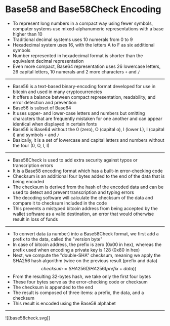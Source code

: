 # Base58 and Base58Check Encoding

- To represent long numbers in a compact way using fewer symbols, computer systems use mixed-alphanumeric representations with a base higher than 10
- Traditional decimal systems uses 10 numerals from 0 to 9
- Hexadecimal system uses 16, with the letters A to F as six additional symbols
- Number represented in hexadecimal format is shorter than the equivalent decimal representation
- Even more compact, Base64 representation uses 26 lowercase letters, 26 capital letters, 10 numerals and 2 more characters `+` and `/`
---
- Base56 is a text-based binary-encoding format developed for use in bitcoin and used in many cryptocurrencies
- It offers a balance between compact representation, readability, and error detection and prevention
- Base56 is subset of Base64
- It uses upper- and lower-case letters and numbers but omitting characters that are frequently mistaken for one another and can appear identical when displayed in certain fonts
- Base56 is Base64 without the 0 (zero), O (capital o), l (lower L), I (capital i) and symbols `+` and `/`
- Basically, it is a set of lowercase and capital letters and numbers without the four (0, O, l, I)
---
- Base58Check is used to add extra security against typos or transcription errors
- It is a Base58 encoding format which has a built-in error-checking code
- Checksum is an additional four bytes added to the end of the data that is being encoded
- The checksum is derived from the hash of the encoded data and can be used to detect and prevent transcription and typing errors
- The decoding software will calculate the checksum of the data and compare it to checksum included in the code
- This prevents a mistyped bitcoin address from being accepted by the wallet software as a valid destination, an error that would otherwise result in loss of funds
---
- To convert data (a number) into a Base58Check format, we first add a prefix to the data, called the "version byte"
- In case of bitcoin address, the prefix is zero (0x00 in hex), whereas the prefix used when encoding a private key is 128 (0x80 in hex)
- Next, we compute the "double-SHA" checksum, meaning we apply the SHA256 hash algorithm twice on the previous result (prefix and data)
$$checksum = SHA256(SHA256(prefix+data))$$
- From the resulting 32-bytes hash, we take only the first four bytes
- These four bytes serve as the error-checking code or checksum
- The checksum is appended to the end
- The result is composed of three items: a prefix, the data, and a checksum
- This result is encoded using the Base58 alphabet
---
![[base58check.svg]]
